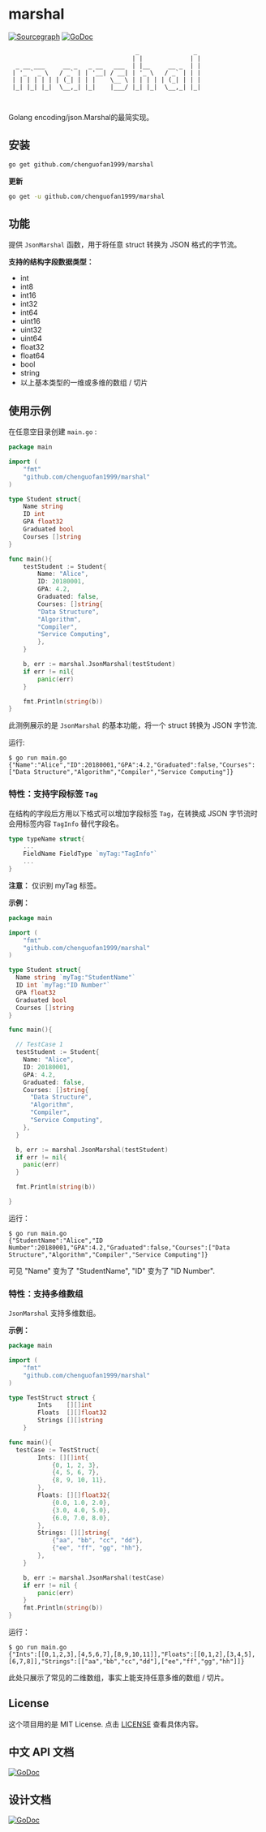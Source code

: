 # marshal

[![Sourcegraph](https://img.shields.io/badge/view%20on-Sourcegraph-brightgreen.svg?style=for-the-badge&logo=sourcegraph)](https://sourcegraph.com/github.com/chenguofan1999/marshal)
[![GoDoc](https://img.shields.io/badge/GoDoc-Reference-blue?style=for-the-badge&logo=go)](https://pkg.go.dev/github.com/chenguofan1999/marshal)

```
                                   _               _ 
                                  | |             | |
  _ __ ___     __ _   _ __   ___  | |__     __ _  | |
 | '_ ` _ \   / _` | | '__| / __| | '_ \   / _` | | |
 | | | | | | | (_| | | |    \__ \ | | | | | (_| | | |
 |_| |_| |_|  \__,_| |_|    |___/ |_| |_|  \__,_| |_|
                                                     
                                                     
```

Golang encoding/json.Marshal的最简实现。



## 安装


```sh
go get github.com/chenguofan1999/marshal
```

**更新**

```sh
go get -u github.com/chenguofan1999/marshal
```

## 功能

提供 `JsonMarshal` 函数，用于将任意 struct 转换为 JSON 格式的字节流。

**支持的结构字段数据类型：**

- int
- int8
- int16
- int32
- int64
- uint16
- uint32
- uint64
- float32
- float64
- bool
- string
- 以上基本类型的一维或多维的数组 / 切片

## 使用示例


在任意空目录创建 `main.go` :
```go
package main

import (
    "fmt"
    "github.com/chenguofan1999/marshal"
)

type Student struct{
    Name string
    ID int
    GPA float32
    Graduated bool
    Courses []string
}

func main(){
    testStudent := Student{
        Name: "Alice",
        ID: 20180001,
        GPA: 4.2,
        Graduated: false,
        Courses: []string{
        "Data Structure",
        "Algorithm",
        "Compiler",
        "Service Computing",
        },
    }

    b, err := marshal.JsonMarshal(testStudent)
    if err != nil{
        panic(err)
    }

    fmt.Println(string(b))
}
```

此测例展示的是 `JsonMarshal` 的基本功能，将一个 struct 转换为 JSON 字节流.

运行:

```
$ go run main.go
{"Name":"Alice","ID":20180001,"GPA":4.2,"Graduated":false,"Courses":["Data Structure","Algorithm","Compiler","Service Computing"]}
```

### 特性：支持字段标签 `Tag` 

在结构的字段后方用以下格式可以增加字段标签 `Tag`，在转换成 JSON 字节流时会用标签内容 `TagInfo` 替代字段名。

```go
type typeName struct{
    ...
    FieldName FieldType `myTag:"TagInfo"`
    ...
}
```

**注意：** 仅识别 myTag 标签。

**示例：**

```go
package main

import (
    "fmt"
    "github.com/chenguofan1999/marshal"
)

type Student struct{
  Name string `myTag:"StudentName"`
  ID int `myTag:"ID Number"`
  GPA float32 
  Graduated bool 
  Courses []string
}

func main(){

  // TestCase 1
  testStudent := Student{
    Name: "Alice",
    ID: 20180001,
    GPA: 4.2,
    Graduated: false,
    Courses: []string{
      "Data Structure",
      "Algorithm",
      "Compiler",
      "Service Computing",
    },
  }

  b, err := marshal.JsonMarshal(testStudent)
  if err != nil{
    panic(err)
  }

  fmt.Println(string(b))

}
```

运行：

```
$ go run main.go
{"StudentName":"Alice","ID Number":20180001,"GPA":4.2,"Graduated":false,"Courses":["Data Structure","Algorithm","Compiler","Service Computing"]}
```

可见 "Name" 变为了 "StudentName", "ID" 变为了 "ID Number".

### 特性：支持多维数组

`JsonMarshal` 支持多维数组。

**示例：**

```go
package main

import (
    "fmt"
    "github.com/chenguofan1999/marshal"
)

type TestStruct struct {
		Ints    [][]int
		Floats  [][]float32
		Strings [][]string
	}

func main(){
  testCase := TestStruct{
		Ints: [][]int{
			{0, 1, 2, 3},
			{4, 5, 6, 7},
			{8, 9, 10, 11},
		},
		Floats: [][]float32{
			{0.0, 1.0, 2.0},
			{3.0, 4.0, 5.0},
			{6.0, 7.0, 8.0},
		},
		Strings: [][]string{
			{"aa", "bb", "cc", "dd"},
			{"ee", "ff", "gg", "hh"},
		},
	}

	b, err := marshal.JsonMarshal(testCase)
	if err != nil {
		panic(err)
	}
	fmt.Println(string(b))
}
```

运行：

```
$ go run main.go
{"Ints":[[0,1,2,3],[4,5,6,7],[8,9,10,11]],"Floats":[[0,1,2],[3,4,5],[6,7,8]],"Strings":[["aa","bb","cc","dd"],["ee","ff","gg","hh"]]}
```

此处只展示了常见的二维数组，事实上能支持任意多维的数组 / 切片。

## License

这个项目用的是 MIT License.
点击 [LICENSE](LICENSE) 查看具体内容。

## 中文 API 文档

[![GoDoc](https://img.shields.io/badge/zh--CN-REFERENCE-green?style=for-the-badge&logo=appveyor)](doc_zh_CN.md)

## 设计文档

[![GoDoc](https://img.shields.io/badge/Design-Report-critical?style=for-the-badge&logo=appveyor)](specification.md)